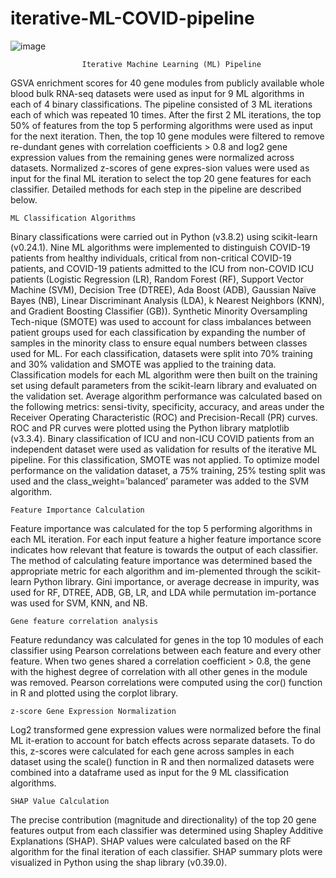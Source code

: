 # iterative-ML-COVID-pipeline

![image](https://user-images.githubusercontent.com/126176409/220999959-96991bab-a42e-4932-b422-02dcf797a5fa.png)


                    Iterative Machine Learning (ML) Pipeline

GSVA enrichment scores for 40 gene modules from publicly available whole blood bulk RNA-seq datasets were used as input for 9 ML algorithms in each of 4 binary classifications. The pipeline consisted of 3 ML iterations each of which was repeated 10 times. After the first 2 ML iterations, the top 50% of features from the top 5 performing algorithms were used as input for the next iteration. Then, the top 10 gene modules were filtered to remove re-dundant genes with correlation coefficients > 0.8 and log2 gene expression values from the remaining genes were normalized across datasets. Normalized z-scores of gene expres-sion values were used as input for the final ML iteration to select the top 20 gene features for each classifier. Detailed methods for each step in the pipeline are described below. 


    ML Classification Algorithms
 
Binary classifications were carried out in Python (v3.8.2) using scikit-learn (v0.24.1). Nine ML algorithms were implemented to distinguish COVID-19 patients from healthy individuals, critical from non-critical COVID-19 patients, and COVID-19 patients admitted to the ICU from non-COVID ICU patients (Logistic Regression (LR), Random Forest (RF), Support Vector Machine (SVM), Decision Tree (DTREE), Ada Boost (ADB), Gaussian Naïve Bayes (NB), Linear Discriminant Analysis (LDA), k Nearest Neighbors (KNN), and Gradient Boosting Classifier (GB)). Synthetic Minority Oversampling Tech-nique (SMOTE) was used to account for class imbalances between patient groups used for each classification by expanding the number of samples in the minority class to ensure equal numbers between classes used for ML. For each classification, datasets were split into 70% training and 30% validation and SMOTE was applied to the training data. Classification models for each ML algorithm were then built on the training set using default parameters from the scikit-learn library and evaluated on the validation set. Average algorithm performance was calculated based on the following metrics: sensi-tivity, specificity, accuracy, and areas under the Receiver Operating Characteristic (ROC) and Precision-Recall (PR) curves. ROC and PR curves were plotted using the Python library matplotlib (v3.3.4). Binary classification of ICU and non-ICU COVID patients from an independent dataset were used as validation for results of the iterative ML pipeline. For this classification, SMOTE was not applied. To optimize model performance on the validation dataset, a 75% training, 25% testing split was used and the class_weight=’balanced’ parameter was added to the SVM algorithm.


    Feature Importance Calculation

Feature importance was calculated for the top 5 performing algorithms in each ML iteration. For each input feature a higher feature importance score indicates how relevant that feature is towards the output of each classifier. The method of calculating feature importance was determined based the appropriate metric for each algorithm and im-plemented through the scikit-learn Python library. Gini importance, or average decrease in impurity, was used for RF, DTREE, ADB, GB, LR, and LDA while permutation im-portance was used for SVM, KNN, and NB.


    Gene feature correlation analysis

Feature redundancy was calculated for genes in the top 10 modules of each classifier using Pearson correlations between each feature and every other feature. When two genes shared a correlation coefficient > 0.8, the gene with the highest degree of correlation with all other genes in the module was removed. Pearson correlations were computed using the cor() function in R and plotted using the corplot library.


    z-score Gene Expression Normalization

Log2 transformed gene expression values were normalized before the final ML it-eration to account for batch effects across separate datasets. To do this, z-scores were calculated for each gene across samples in each dataset using the scale() function in R and then normalized datasets were combined into a dataframe used as input for the 9 ML classification algorithms.


    SHAP Value Calculation
    
The precise contribution (magnitude and directionality) of the top 20 gene features output from each classifier was determined using Shapley Additive Explanations (SHAP). SHAP values were calculated based on the RF algorithm for the final iteration of each classifier. SHAP summary plots were visualized in Python using the shap library (v0.39.0).


